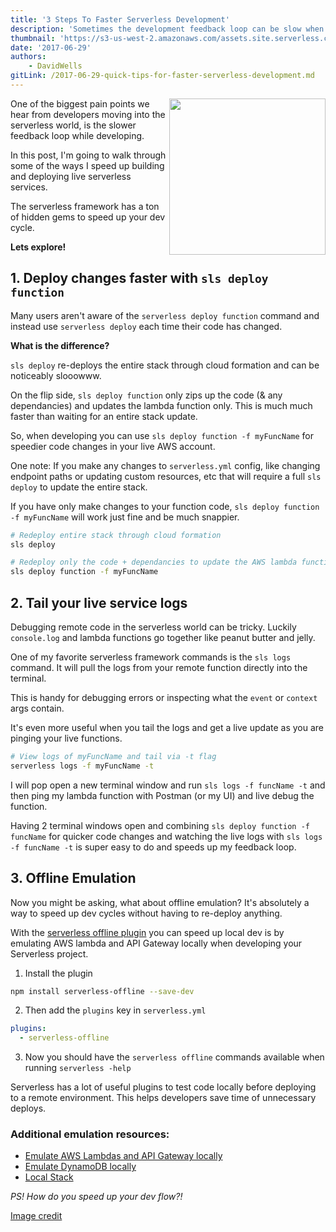 ```yaml
---
title: '3 Steps To Faster Serverless Development'
description: 'Sometimes the development feedback loop can be slow when working with serverless functions. This posts walks through some quick tips I use to speed things up'
thumbnail: 'https://s3-us-west-2.amazonaws.com/assets.site.serverless.com/blog/sls-speed.jpg'
date: '2017-06-29'
authors:
    - DavidWells
gitLink: /2017-06-29-quick-tips-for-faster-serverless-development.md
---
```


<img align="right" width="250" height="250" src="https://s3-us-west-2.amazonaws.com/assets.site.serverless.com/blog/sls-speed.jpg">

One of the biggest pain points we hear from developers moving into the serverless world, is the slower feedback loop while developing.

In this post, I'm going to walk through some of the ways I speed up building and deploying live serverless services.

The serverless framework has a ton of hidden gems to speed up your dev cycle.

**Lets explore!**

## 1. Deploy changes faster with `sls deploy function`

Many users aren't aware of the `serverless deploy function` command and instead use `serverless deploy` each time their code has changed.

**What is the difference?**

`sls deploy` re-deploys the entire stack through cloud formation and can be noticeably slooowww.

On the flip side, `sls deploy function` only zips up the code (& any dependancies) and updates the lambda function only. This is much much faster than waiting for an entire stack update.

So, when developing you can use `sls deploy function -f myFuncName` for speedier code changes in your live AWS account.

One note: If you make any changes to `serverless.yml` config, like changing endpoint paths or updating custom resources, etc that will require a full `sls deploy` to update the entire stack.

If you have only make changes to your function code, `sls deploy function -f myFuncName` will work just fine and be much snappier.

```bash
# Redeploy entire stack through cloud formation
sls deploy

# Redeploy only the code + dependancies to update the AWS lambda function
sls deploy function -f myFuncName
```

## 2. Tail your live service logs

Debugging remote code in the serverless world can be tricky. Luckily `console.log` and lambda functions go together like peanut butter and jelly.

One of my favorite serverless framework commands is the `sls logs` command. It will pull the logs from your remote function directly into the terminal.

This is handy for debugging errors or inspecting what the `event` or `context` args contain.

It's even more useful when you tail the logs and get a live update as you are pinging your live functions.

```bash
# View logs of myFuncName and tail via -t flag
serverless logs -f myFuncName -t
```

I will pop open a new terminal window and run `sls logs -f funcName -t` and then ping my lambda function with Postman (or my UI) and live debug the function.

Having 2 terminal windows open and combining `sls deploy function -f funcName` for quicker code changes and watching the live logs with `sls logs -f funcName -t` is super easy to do and speeds up my feedback loop.

## 3. Offline Emulation

Now you might be asking, what about offline emulation? It's absolutely a way to speed up dev cycles without having to re-deploy anything.

With the [serverless offline plugin](https://github.com/dherault/serverless-offline) you can speed up local dev is by emulating AWS lambda and API Gateway locally when developing your Serverless project.

1. Install the plugin

  ```bash
  npm install serverless-offline --save-dev
  ```

2. Then add the `plugins` key in `serverless.yml`

  ```yml
  plugins:
    - serverless-offline
  ```

3.  Now you should have the `serverless offline` commands available when running `serverless -help`

Serverless has a lot of useful plugins to test code locally before deploying to a remote environment. This helps developers save time of unnecessary deploys.

### Additional emulation resources:

- [Emulate AWS Lambdas and API Gateway locally](https://github.com/dherault/serverless-offline)
- [Emulate DynamoDB locally](https://www.npmjs.com/package/serverless-dynamodb-local)
- [Local Stack](https://github.com/atlassian/localstack)

_PS! How do you speed up your dev flow?!_

[Image credit](https://unsplash.com/search/faste?photo=WR-ifjFy4CI)
